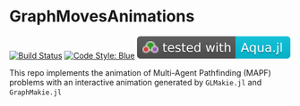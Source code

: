 # GraphMovesAnimations

[![Build Status](https://github.com/adfeel220/GraphMovesAnimations.jl/actions/workflows/CI.yml/badge.svg?branch=main)](https://github.com/adfeel220/GraphMovesAnimations.jl/actions/workflows/CI.yml?query=branch%3Amain)
[![Code Style: Blue](https://img.shields.io/badge/code%20style-blue-4495d1.svg)](https://github.com/invenia/BlueStyle)
[![Aqua](https://raw.githubusercontent.com/JuliaTesting/Aqua.jl/master/badge.svg)](https://github.com/JuliaTesting/Aqua.jl)

This repo implements the animation of Multi-Agent Pathfinding (MAPF) problems with an interactive animation generated by `GLMakie.jl` and `GraphMakie.jl`
